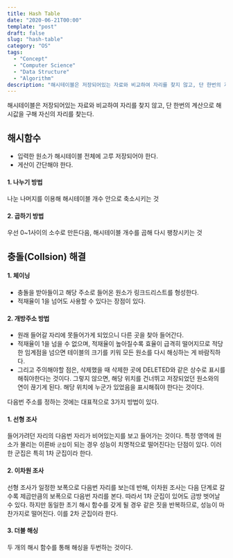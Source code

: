```yaml
---
title: Hash Table
date: "2020-06-21T00:00"
template: "post"
draft: false
slug: "hash-table"
category: "OS"
tags:
  - "Concept"
  - "Computer Science"
  - "Data Structure"
  - "Algorithm"
description: "해시테이블은 저장되어있는 자료와 비교하여 자리를 찾지 않고, 단 한번의 계산으로 해시값을 구해 자신의 자리를 찾는다."
---
```


해시테이블은 저장되어있는 자료와 비교하여 자리를 찾지 않고, 단 한번의 계산으로 해시값을 구해 자신의 자리를 찾는다.

## 해시함수
- 입력한 원소가 해시테이블 전체에 고루 저장되어야 한다.
- 게산이 간단해야 한다.

#### 1. 나누기 방법
나눈 나머지를 이용해 해시테이블 개수 안으로 축소시키는 것

#### 2. 곱하기 방법
우선 0~1사이의 소수로 만든다음, 해시테이블 개수를 곱해 다시 팽창시키는 것

## 충돌(Collsion) 해결
#### 1. 체이닝
- 충돌을 받아들이고 해당 주소로 들어온 원소가 링크드리스트를 형성한다.
- 적재율이 1을 넘어도 사용할 수 있다는 장점이 있다.

#### 2. 개방주소 방법
- 원래 들어갈 자리에 못들어가게 되었으니 다른 곳을 찾아 들어간다.
- 적재율이 1을 넘을 수 없으며, 적재율이 높아질수록 효율이 급격히 떨어지므로 적당한 임계점을 넘으면 테이블의 크기를 키워 모든 원소를 다시 해싱하는 게 바람직하다.
- 그리고 주의해야할 점은, 삭제했을 때 삭제한 곳에 DELETED와 같은 상수로 표시를 해줘야한다는 것이다. 그렇지 않으면, 해당 위치를 건너뛰고 저장되었던 원소와의 연이 끊기게 된다. 해당 위치에 누군가 있었음을 표시해줘야 한다는 것이다.

다음번 주소를 정하는 것에는 대표적으로 3가지 방법이 있다.

#### 1. 선형 조사
들어가려던 자리의 다음번 자리가 비어있는지를 보고 들어가는 것이다. 특정 영역에 원소가 몰리는 이른바 `군집`이 되는 경우 성능이 치명적으로 떨어진다는 단점이 있다. 이러한 군집은 특히 1차 군집이라 한다.

#### 2. 이차원 조사
선형 조사가 일정한 보폭으로 다음번 자리를 보는데 반해, 이차원 조사는 다음 단계로 갈수록 제곱만큼의 보폭으로 다음번 자리를 본다. 따라서 1차 군집이 있어도 금방 벗어날 수 있다. 하지만 동일한 초기 해시 함수를 갖게 될 경우 같은 짓을 반복하므로, 성능이 마찬가지로 떨어진다. 이를 2차 군집이라 한다.

#### 3. 더블 해싱
두 개의 해시 함수를 통해 해싱을 두번하는 것이다. 
